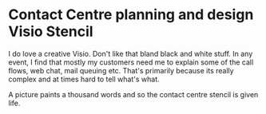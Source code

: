 ﻿Contact Centre planning and design Visio Stencil
================================================

I do love a creative Visio. Don't like that bland black and white stuff. In any event, I find that mostly my customers need me to explain some of the call flows, web chat, mail queuing etc. That's primarily because its really complex and at times hard to tell what's what.

A picture paints a thousand words and so the contact centre stencil is given life.
